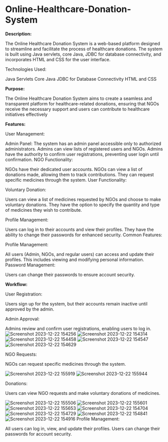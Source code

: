 # Online-Healthcare-Donation-System



<b>Description:</b>

The Online Healthcare Donation System is a web-based platform designed to streamline and facilitate the process of healthcare donations. The system is built using Java servlets, core Java, JDBC for database connectivity, and incorporates HTML and CSS for the user interface.

Technologies Used:

Java Servlets
Core Java
JDBC for Database Connectivity
HTML and CSS

<b>Purpose:</b>

The Online Healthcare Donation System aims to create a seamless and transparent platform for healthcare-related donations, ensuring that NGOs receive the necessary support and users can contribute to healthcare initiatives effectively

<b>Features:</b>

User Management:

Admin Panel:
The system has an admin panel accessible only to authorized administrators.
Admins can view lists of registered users and NGOs.
Admins have the authority to confirm user registrations, preventing user login until confirmation.
NGO Functionality:

NGOs have their dedicated user accounts.
NGOs can view a list of donations made, allowing them to track contributions.
They can request specific medicines through the system.
User Functionality:

Voluntary Donation:

Users can view a list of medicines requested by NGOs and choose to make voluntary donations.
They have the option to specify the quantity and type of medicines they wish to contribute.

Profile Management:

Users can log in to their accounts and view their profiles.
They have the ability to change their passwords for enhanced security.
Common Features:

Profile Management:

All users (Admin, NGOs, and regular users) can access and update their profiles.
This includes viewing and modifying personal information.
Password Management:

Users can change their passwords to ensure account security.

<b>Workflow:</b>

User Registration:

Users sign up for the system, but their accounts remain inactive until approved by the admin.

Admin Approval:

Admins review and confirm user registrations, enabling users to log in.
![Screenshot 2023-12-22 154256](https://github.com/kanaklata-Lakkawar/Online-Healthcare-Donation-System/assets/114863229/b2c3b6ce-ee7a-4e8e-bb8d-a644412fa8f8)
![Screenshot 2023-12-22 154314](https://github.com/kanaklata-Lakkawar/Online-Healthcare-Donation-System/assets/114863229/85d717d8-4fe6-43dc-b8cf-1faaf890855a)
![Screenshot 2023-12-22 154458](https://github.com/kanaklata-Lakkawar/Online-Healthcare-Donation-System/assets/114863229/17b93f6d-1e26-472e-a428-c9ba45a5ad14)
![Screenshot 2023-12-22 154547](https://github.com/kanaklata-Lakkawar/Online-Healthcare-Donation-System/assets/114863229/ce625cc0-ac91-45e7-9e72-a3cc2b5fc618)
![Screenshot 2023-12-22 154629](https://github.com/kanaklata-Lakkawar/Online-Healthcare-Donation-System/assets/114863229/ef644323-3224-45c2-a54a-7a3a7a155c26)

NGO Requests:

NGOs can request specific medicines through the system.

![Screenshot 2023-12-22 155919](https://github.com/kanaklata-Lakkawar/Online-Healthcare-Donation-System/assets/114863229/42e54206-11c7-49e7-b6fe-91d2123322f6)
![Screenshot 2023-12-22 155944](https://github.com/kanaklata-Lakkawar/Online-Healthcare-Donation-System/assets/114863229/deb28dbe-64fa-4f8f-ac8f-4182a920673c)

Donations:

Users can view NGO requests and make voluntary donations of medicines.

![Screenshot 2023-12-22 155506](https://github.com/kanaklata-Lakkawar/Online-Healthcare-Donation-System/assets/114863229/3e693453-141b-4aeb-8362-fa150ba6b514)
![Screenshot 2023-12-22 155601](https://github.com/kanaklata-Lakkawar/Online-Healthcare-Donation-System/assets/114863229/52e3ade6-32d2-4ae7-bd64-10feb7c15bcf)
![Screenshot 2023-12-22 155653](https://github.com/kanaklata-Lakkawar/Online-Healthcare-Donation-System/assets/114863229/f6865258-fe46-423d-90b3-ce01bacd963f)
![Screenshot 2023-12-22 154704](https://github.com/kanaklata-Lakkawar/Online-Healthcare-Donation-System/assets/114863229/efa1abbc-90de-4861-b852-9c119b6b2784)
![Screenshot 2023-12-22 154729](https://github.com/kanaklata-Lakkawar/Online-Healthcare-Donation-System/assets/114863229/9bce1bea-4f19-422e-b980-dec5c5ab9135)
![Screenshot 2023-12-22 154841](https://github.com/kanaklata-Lakkawar/Online-Healthcare-Donation-System/assets/114863229/a6904a98-87d3-45bc-a5ab-415327fac849)
![Screenshot 2023-12-22 154916](https://github.com/kanaklata-Lakkawar/Online-Healthcare-Donation-System/assets/114863229/8e86e348-28af-477a-8a85-b4bc1d7289a4)
Profile Management:

All users can log in, view, and update their profiles.
Users can change their passwords for account security.
